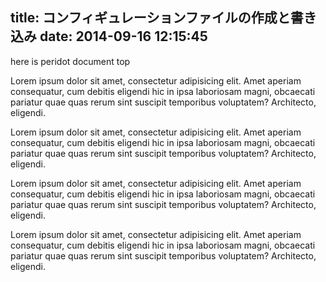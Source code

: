 title: コンフィギュレーションファイルの作成と書き込み
date: 2014-09-16 12:15:45
---

here is peridot document top

Lorem ipsum dolor sit amet, consectetur adipisicing elit. Amet aperiam consequatur, cum debitis eligendi hic in ipsa laboriosam magni, obcaecati pariatur quae quas rerum sint suscipit temporibus voluptatem? Architecto, eligendi.


Lorem ipsum dolor sit amet, consectetur adipisicing elit. Amet aperiam consequatur, cum debitis eligendi hic in ipsa laboriosam magni, obcaecati pariatur quae quas rerum sint suscipit temporibus voluptatem? Architecto, eligendi.

Lorem ipsum dolor sit amet, consectetur adipisicing elit. Amet aperiam consequatur, cum debitis eligendi hic in ipsa laboriosam magni, obcaecati pariatur quae quas rerum sint suscipit temporibus voluptatem? Architecto, eligendi.

Lorem ipsum dolor sit amet, consectetur adipisicing elit. Amet aperiam consequatur, cum debitis eligendi hic in ipsa laboriosam magni, obcaecati pariatur quae quas rerum sint suscipit temporibus voluptatem? Architecto, eligendi.
